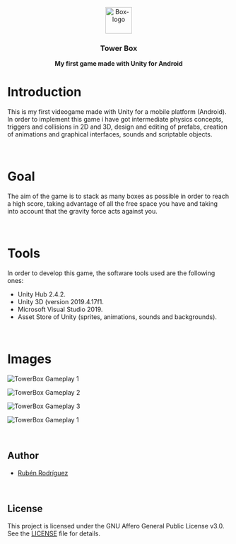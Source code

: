 <p align="center">
  <img src="https://i.ibb.co/tJRwBM7/Crate2.png" alt="Box-logo" width=60 height=60>

  <h3 align="center">Tower Box</h3>

  <p align="center">
    <b>My first game made with Unity for Android</b><br>
  </p>
</p>

# Introduction

This is my first videogame made with Unity for a mobile platform (Android). In order to implement this game i have got intermediate physics concepts, triggers and
collisions in 2D and 3D, design and editing of prefabs, creation of animations and graphical interfaces, sounds and scriptable objects.

&nbsp;

# Goal

The aim of the game is to stack as many boxes as possible in order to reach a high score, taking advantage of all the free space you have and taking into account that
the gravity force acts against you.

&nbsp;

# Tools

In order to develop this game, the software tools used are the following ones:

* Unity Hub 2.4.2.
* Unity 3D (version 2019.4.17f1.
* Microsoft Visual Studio 2019.
* Asset Store of Unity (sprites, animations, sounds and backgrounds).

&nbsp;

# Images

![TowerBox Gameplay 1](https://i.ibb.co/jyMCyXG/Intro.png)

![TowerBox Gameplay 2](https://i.ibb.co/F7rK62V/Options.png)

![TowerBox Gameplay 3](https://i.ibb.co/0F6s79r/Gameplay.png)

![TowerBox Gameplay 1](https://i.ibb.co/hgydTFM/GameOver.png)

&nbsp;

## Author

* [Rubén Rodríguez](https://github.com/ZgzInfinity)

&nbsp;

## License

This project is licensed under the GNU Affero General Public License v3.0. See the [LICENSE](LICENSE) file for details.

